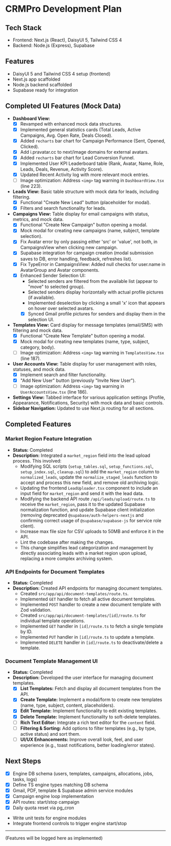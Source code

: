 # CRMPro Development Plan

## Tech Stack
- Frontend: Next.js (React), DaisyUI 5, Tailwind CSS 4
- Backend: Node.js (Express), Supabase

## Features
- DaisyUI 5 and Tailwind CSS 4 setup (frontend)
- Next.js app scaffolded
- Node.js backend scaffolded
- Supabase ready for integration

## Completed UI Features (Mock Data)
- **Dashboard View:** 
  - [x] Revamped with enhanced mock data structures.
  - [x] Implemented general statistics cards (Total Leads, Active Campaigns, Avg. Open Rate, Deals Closed).
  - [x] Added `recharts` bar chart for Campaign Performance (Sent, Opened, Clicked).
  - [x] Add i.pravatar.cc to next/image domains for external avatars.
  - [x] Added `recharts` bar chart for Lead Conversion Funnel.
  - [x] Implemented User KPI Leaderboard table (Rank, Avatar, Name, Role, Leads, Deals, Revenue, Activity Score).
  - [x] Updated Recent Activity log with more relevant mock entries.
  - [ ] Image optimization: Address `<img>` tag warning in `DashboardView.tsx` (line 223).
- **Leads View:** Basic table structure with mock data for leads, including filtering.
  - [x] Functional "Create New Lead" button (placeholder for modal).
  - [x] Filters and search functionality for leads.
- **Campaigns View:** Table display for email campaigns with status, metrics, and mock data.
  - [x] Functional "Create New Campaign" button opening a modal.
  - [x] Mock modal for creating new campaigns (name, subject, template selection).
  - [x] Fix Avatar error by only passing either 'src' or 'value', not both, in CampaignsView when clicking new campaign.
  - [x] Supabase integration for campaign creation (modal submission saves to DB, error handling, feedback, refreshes list).
  - [x] Fix TypeError in CampaignsView: Added null checks for user.name in AvatarGroup and Avatar components.
  - [x] Enhanced Sender Selection UI: 
    - Selected senders are filtered from the available list (appear to "move" to selected group).
    - Selected senders display horizontally with actual profile pictures (if available).
    - Implemented deselection by clicking a small 'x' icon that appears on hover over selected avatars.
    - [x] Synced Gmail profile pictures for senders and display them in the selection UI.
- **Templates View:** Card display for message templates (email/SMS) with filtering and mock data.
  - [x] Functional "Create New Template" button opening a modal.
  - [x] Mock modal for creating new templates (name, type, subject, category, body).
  - [ ] Image optimization: Address `<img>` tag warning in `TemplatesView.tsx` (line 187).
- **User Accounts View:** Table display for user management with roles, statuses, and mock data.
  - [x] Implement search and filter functionality.
  - [x] "Add New User" button (previously "Invite New User").
  - [ ] Image optimization: Address `<img>` tag warning in `UserAccountsView.tsx` (line 186).
- **Settings View:** Tabbed interface for various application settings (Profile, Appearance, Notifications, Security) with mock data and basic controls.
- **Sidebar Navigation:** Updated to use Next.js routing for all sections.

## Completed Features
### Market Region Feature Integration
- **Status:** Completed
- **Description:** Integrated a `market_region` field into the lead upload process. This involved:
    - Modifying SQL scripts (`setup_tables.sql`, `setup_functions.sql`, `setup_index.sql`, `cleanup.sql`) to add the `market_region` column to `normalized_leads`, update the `normalize_staged_leads` function to accept and process this new field, and remove old archiving logic.
    - Updating the frontend `LeadUploader.tsx` component to include an input field for `market_region` and send it with the lead data.
    - Modifying the backend API route `/api/leads/upload/route.ts` to receive the `market_region`, pass it to the updated Supabase normalization function, and update Supabase client initialization (removing deprecated `@supabase/auth-helpers-nextjs` and confirming correct usage of `@supabase/supabase-js` for service role client).
    - Increase max file size for CSV uploads to 50MB and enforce it in the API.
    - Lint the codebase after making the changes.
    - This change simplifies lead categorization and management by directly associating leads with a market region upon upload, replacing a more complex archiving system.

### API Endpoints for Document Templates
- **Status:** Completed
- **Description:** Created API endpoints for managing document templates.
    - Created `src/app/api/document-templates/route.ts`.
    - Implemented `GET` handler to fetch all active document templates.
    - Implemented `POST` handler to create a new document template with Zod validation.
    - Created `src/app/api/document-templates/[id]/route.ts` for individual template operations.
    - Implemented `GET` handler in `[id]/route.ts` to fetch a single template by ID.
    - Implemented `PUT` handler in `[id]/route.ts` to update a template.
    - Implemented `DELETE` handler in `[id]/route.ts` to deactivate/delete a template.

### Document Template Management UI
- **Status:** Completed
- **Description:** Developed the user interface for managing document templates.
  - [x] **List Templates:** Fetch and display all document templates from the API.
  - [x] **Create Template:** Implement a modal/form to create new templates (name, type, subject, content, placeholders).
  - [x] **Edit Template:** Implement functionality to edit existing templates.
  - [x] **Delete Template:** Implement functionality to soft-delete templates.
  - [ ] **Rich Text Editor:** Integrate a rich text editor for the `content` field.
  - [ ] **Filtering & Sorting:** Add options to filter templates (e.g., by type, active status) and sort them.
  - [ ] **UI/UX Enhancements:** Improve overall look, feel, and user experience (e.g., toast notifications, better loading/error states).

## Next Steps
- [x] Engine DB schema (users, templates, campaigns, allocations, jobs, tasks, logs)
- [x] Define TS engine types matching DB schema
- [x] Gmail, PDF, template & Supabase admin service modules
- [x] Campaign engine loop implementation
- [x] API routes: start/stop campaign
- [x] Daily quota reset via pg_cron
- Write unit tests for engine modules
- Integrate frontend controls to trigger engine start/stop

---
(Features will be logged here as implemented)
